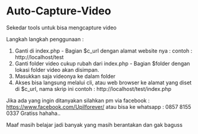 # Auto-Capture-Video
Sekedar tools untuk bisa mengcapture video

Langkah langkah penggunaan : 
1. Ganti di index.php  - Bagian $c_url dengan alamat website nya : contoh : http://localhost/test
2. Ganti folder video cukup rubah dari index.php - Bagian $folder dengan lokasi folder video akan disimpan.
3. Masukkan saja videonya ke dalam folder
4. Akses bisa langsung melalui cli, atau web browser ke alamat yang diset di $c_url, nama skrip ini contoh : http://localhost/test/index.php

Jika ada yang ingin ditanyakan silahkan pm via facebook : https://www.facebook.com/Upilforever/
 atau bisa ke whatsapp : 0857 8155 0337
Gratiss hahaha.. 

Maaf masih belajar jadi banyak yang masih berantakan dan gak baguss

